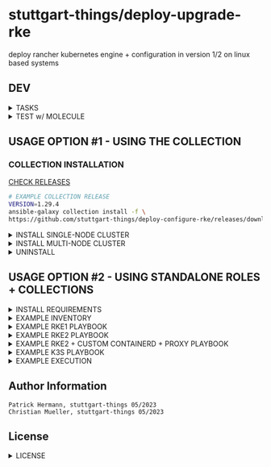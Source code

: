 # stuttgart-things/deploy-upgrade-rke

deploy rancher kubernetes engine + configuration in version 1/2 on linux based systems

## DEV

<details><summary>TASKS</summary>

```bash
task: Available tasks for this project:
* branch:           Create branch from main
* commit:           Commit + push code into branch
* pr:               Create pull request into main
* setup-venv:       Setup python virtual environment
```

</details>

<details><summary>TEST w/ MOLECULE</summary>

```bash
# UPDATE INVENTORY + PLATFORMS NAME
task setup-venv
source ./.venv/bin/activate
task setup-molecule
task run-molecule
```

</details>


## USAGE OPTION #1 - USING THE COLLECTION

### COLLECTION INSTALLATION

[CHECK RELEASES](https://github.com/stuttgart-things/deploy-configure-rke/releases)

```bash
# EXAMPLE COLLECTION RELEASE
VERSION=1.29.4
ansible-galaxy collection install -f \
https://github.com/stuttgart-things/deploy-configure-rke/releases/download/${VERSION}/sthings-deploy_rke-${VERSION}.tar.gz
```

<details><summary>INSTALL SINGLE-NODE CLUSTER</summary>

```bash
# CREATE INVENTORY
cat <<EOF > rke2
[initial_master_node]
10.100.136.151
[additional_master_nodes]
# no details needed but group needs to be defined
EOF

# PLAYBOOK CALL
CLUSTER_NAME=rke2
mkdir ~/.kube/

ansible-playbook sthings.deploy_rke.rke2 \
-i rke2 -vv \
-e rke2_fetched_kubeconfig_path=~/.kube/${CLUSTER_NAME} \
-e cluster_setup=singlenode \
-vv
```

</details>

<details><summary>INSTALL MULTI-NODE CLUSTER</summary>

```bash
# CREATE INVENTORY
cat <<EOF > rke2
[initial_master_node]
10.100.136.151
[additional_master_nodes]
10.100.136.152
10.100.136.153
EOF

# PLAYBOOK CALL
CLUSTER_NAME=rke2
mkdir ~/.kube/${CLUSTER_NAME}

ansible-playbook sthings.deploy_rke.rke2 \
-i rke2 -vv \
-e rke2_fetched_kubeconfig_path=~/.kube/${CLUSTER_NAME} \
-e cluster_setup=multinode \
-vv
```

</details>

<details><summary>UNINSTALL</summary>

```bash
# CREATE INVENTORY
cat <<EOF > rke2
[initial_master_node]
10.100.136.151
[additional_master_nodes]
10.100.136.152
10.100.136.153
EOF

# PLAYBOOK CALL
CLUSTER_NAME=rke2
mkdir ~/.kube/${CLUSTER_NAME}

ansible-playbook sthings.deploy_rke.rke2 \
-i rke2 -vv \
-e rke2_fetched_kubeconfig_path=~/.kube/${CLUSTER_NAME} \
-e cluster_setup=multinode \
-e rke_state: absent \
-vv
```

</details>


## USAGE OPTION #2 - USING STANDALONE ROLES + COLLECTIONS</summary>


<details><summary>INSTALL REQUIREMENTS</summary>

```
cat <<EOF > ./requirements.yaml
roles:
- src: https://github.com/stuttgart-things/deploy-configure-rke.git
  scm: git
- src: https://github.com/stuttgart-things/configure-rke-node.git
  scm: git
- src: https://github.com/stuttgart-things/install-requirements.git
  scm: git
- src: https://github.com/stuttgart-things/install-configure-docker.git
  scm: git
- src: https://github.com/stuttgart-things/create-os-user.git
  scm: git
- src: https://github.com/stuttgart-things/download-install-binary.git
  scm: git

collections:
- name: community.crypto
  version: 2.15.1
- name: community.general
  version: 7.3.0
- name: ansible.posix
  version: 1.5.2
- name: kubernetes.core
  version: 2.4.0
EOF

ansible-galaxy install -r ./requirements.yaml -f
```

</details>

<details><summary>EXAMPLE INVENTORY</summary>

```bash
cat <<EOF > ./inv
# MULTINODE-CLUSTER
[initial_master_node]
{{ .fqdn }} ansible_ssh_common_args='-o StrictHostKeyChecking=no'
[additional_master_nodes]
{{ .fqdn }} ansible_ssh_common_args='-o StrictHostKeyChecking=no'
{{ .fqdn }} ansible_ssh_common_args='-o StrictHostKeyChecking=no'

# SINGLENODE-CLUSTER
[initial_master_node]
{{ .fqdn }} ansible_ssh_common_args='-o StrictHostKeyChecking=no'
[additional_master_nodes]
EOF
```
</details>

<details><summary>EXAMPLE RKE1 PLAYBOOK</summary>

```
cat <<EOF > ./play.yaml
---
- hosts: all
  become: true

  vars:
    rke_docker_version: '=5:23.0.6-1~ubuntu.22.04~jammy'
    rke_docker_ce_version: '5:23.0.6*'
    rke_version: 1
    rke_user_name: rke
    rke_installer_version: 1.4.8
    rke_kubernetes_version: v1.26.7-rancher1-1
    project_folder: rancher-things
    rke_create_rke_user: true
    network_plugin: calico
    rke2_airgapped_installation: false

  roles:
    - role: deploy-configure-rke
EOF

ansible-playbook -i inv play.yaml -vv
```

</details>

<details><summary>EXAMPLE RKE2 PLAYBOOK</summary>

```bash
cat <<EOF > ./play.yaml
---
- hosts: all
  gather_facts: true
  become: true

  vars:
    rke_state: present #absent
    rke_version: 2
    rke2_k8s_version: 1.30.4
    rke2_airgapped_installation: true
    rke2_release_kind: rke2r1 #rke2r2
    rke2_cni: cilium
    disable_rke2_components:
      - rke2-ingress-nginx
      - rke-snapshot-controller
    cluster_setup: multinode
    rke2_cni: cilium
    values_cilium: |
      ---
      eni:
        enabled: true

    helmChartConfig:
      cilium:
        name: rke2-cilium
        namespace: kube-system
        release_values: "{{ values_cilium }}"

  roles:
    - role: deploy-configure-rke
EOF

ansible-playbook -i inv play.yaml -vv
```

</details>

<details><summary>EXAMPLE RKE2 + CUSTOM CONTAINERD + PROXY PLAYBOOK</summary>

```bash
cat <<EOF > ./play.yaml
- hosts: all
  become: true
  vars:
    containerdRootPath: /net/rngvm00556/fs0
    rke_version: 2
    rke2_airgapped_installation: true
    rke2_k8s_version: 1.26.0
    rke2_release_kind: rke2r2 #rke2r1
    cluster_setup: singlenode
    rke2_airgapped_installation: false
    enable_ingress_controller: false
    install_containerd: true
    rke2_configure_proxy: true
    rke2_proxy_config: |
      HOME=/root
      export HTTP_PROXY="http://127.0.0.1:3128"
      # export..
    containerd_proxy_config: |
      Environment="HTTP_PROXY=http://127.0.0.1:3128/"
      Environment="HTTPS_PROXY=http://127.0.0.1:3128/"
      # Environment..
  roles:
    - role: deploy-configure-rke
EOF

ansible-playbook -i inv play.yaml -vv
```

</details>


<details><summary>EXAMPLE K3S PLAYBOOK</summary>

```bash
cat <<EOF > ./play.yaml
- hosts: all
  become: true

  vars:
    install_k3s: true
    k3s_state: present
    k3s_k8s_version: 1.31.1
    k3s_release_kind: k3s1
    k3s_parameters:
      - "--write-kubeconfig-mode 644"
    cluster_setup: singlenode

  roles:
    - role: deploy-configure-rke
EOF

ansible-playbook -i inv play.yaml -vv
```

</details>

<details><summary>EXAMPLE EXECUTION</summary>

```bash
ansible-playbook -i rke2 play.yaml -vv
```

</details>

</details>


Author Information
------------------
```
Patrick Hermann, stuttgart-things 05/2023
Christian Mueller, stuttgart-things 05/2023
```

## License
<details><summary>LICENSE</summary>

Copyright 2020 patrick hermann.

Licensed under the Apache License, Version 2.0 (the "License");
you may not use this file except in compliance with the License.
You may obtain a copy of the License at

    http://www.apache.org/licenses/LICENSE-2.0

Unless required by applicable law or agreed to in writing, software
distributed under the License is distributed on an "AS IS" BASIS,
WITHOUT WARRANTIES OR CONDITIONS OF ANY KIND, either express or implied.
See the License for the specific language governing permissions and
limitations under the License.
</details>
